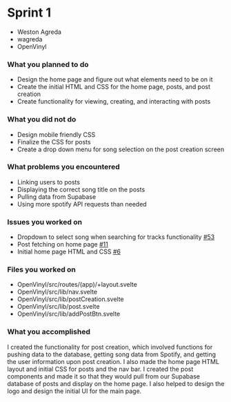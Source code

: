 # Sprint 1

- Weston Agreda
- wagreda
- OpenVinyl  

### What you planned to do

- Design the home page and figure out what elements need to be on it
- Create the initial HTML and CSS for the home page, posts, and post creation
- Create functionality for viewing, creating, and interacting with posts

### What you did not do

- Design mobile friendly CSS
- Finalize the CSS for posts
- Create a drop down menu for song selection on the post creation screen

### What problems you encountered

- Linking users to posts 
- Displaying the correct song title on the posts
- Pulling data from Supabase 
- Using more spotify API requests than needed

### Issues you worked on

- Dropdown to select song when searching for tracks functionality [#53](https://github.com/utk-cs340-fall24/OpenVinyl/issues/53)
- Post fetching on home page [#11](https://github.com/utk-cs340-fall24/OpenVinyl/issues/11)
- Initial home page HTML and CSS [#6](https://github.com/utk-cs340-fall24/OpenVinyl/issues/6)
  
### Files you worked on
- OpenVinyl/src/routes/(app)/+layout.svelte
- OpenVinyl/src/lib/nav.svelte
- OpenVinyl/src/lib/postCreation.svelte
- OpenVinyl/src/lib/post.svelte
- OpenVinyl/src/lib/addPostBtn.svelte

### What you accomplished

I created the functionality for post creation, which involved functions for pushing data to the database, getting song data from Spotify, and getting the user information upon post creation. I also made the home page HTML layout and initial CSS for posts and the nav bar. I created the post components and made it so that they would pull from our Supabase database of posts and display on the home page. I also helped to design the logo and design the initial UI for the main page.
